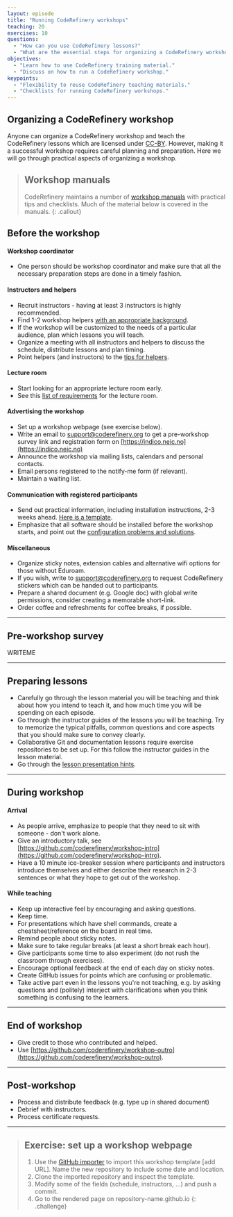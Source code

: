 ```yaml
---
layout: episode
title: "Running CodeRefinery workshops"
teaching: 20
exercises: 10
questions:
  - "How can you use CodeRefinery lessons?"
  - "What are the essential steps for organizing a CodeRefinery workshop?"
objectives:
  - "Learn how to use CodeRefinery training material."
  - "Discuss on how to run a CodeRefinery workshop."
keypoints:
  - "Flexibility to reuse CodeRefinery teaching materials."
  - "Checklists for running CodeRefinery workshops."
---
```


## Organizing a CodeRefinery workshop

Anyone can organize a CodeRefinery workshop and teach the CodeRefinery lessons which are 
licensed under [CC-BY](https://creativecommons.org/licenses/by/4.0/).
However, making it a successful workshop requires careful planning and preparation. Here we will go 
through practical aspects of organizing a workshop. 

> ## Workshop manuals
> CodeRefinery maintains a number of [workshop manuals](https://github.com/coderefinery/manuals/) 
> with practical tips and checklists. Much of the material below is covered in the manuals.
{: .callout}

## Before the workshop

#### Workshop coordinator

- One person should be workshop coordinator and make sure that all the necessary preparation 
  steps are done in a timely fashion. 

#### Instructors and helpers

- Recruit instructors - having at least 3 instructors is highly recommended.
- Find 1-2 workshop helpers [with an appropriate background](https://coderefinery.org/workshop-requirements/#helpers).
- If the workshop will be customized to the needs of a particular audience, plan which lessons 
  you will teach.
- Organize a meeting with all instructors and helpers to discuss the schedule, distribute 
  lessons and plan timing. 
- Point helpers (and instructors) to the [tips for helpers](https://github.com/coderefinery/manuals/blob/master/helping-and-teaching.md).

#### Lecture room

- Start looking for an appropriate lecture room early.
- See this [list of requirements](https://coderefinery.org/workshop-requirements/#lecture-room) for 
  the lecture room.

#### Advertising the workshop

- Set up a workshop webpage (see exercise below).
- Write an email to support@coderefinery.org to get a pre-workshop survey link and registration form on 
  [https://indico.neic.no](https://indico.neic.no)
- Announce the workshop via mailing lists, calendars and personal contacts. 
- Email persons registered to the notify-me form (if relevant).
- Maintain a waiting list.

#### Communication with registered participants 

- Send out practical information, including installation instructions, 2-3 weeks ahead. [Here is a template](https://github.com/coderefinery/manuals/blob/master/templates/practical-info-to-participants.txt).
- Emphasize that all software should be installed before the workshop starts, and point out 
  the [configuration problems and solutions](https://coderefinery.github.io/installation/troubleshooting/).

#### Miscellaneous

- Organize sticky notes, extension cables and alternative wifi options for those without Eduroam.
- If you wish, write to support@coderefinery.org to request CodeRefinery stickers which can 
  be handed out to participants.
- Prepare a shared document (e.g. Google doc) with global write permissions, consider creating a memorable short-link.
- Order coffee and refreshments for coffee breaks, if possible.

---

## Pre-workshop survey

WRITEME

---

## Preparing lessons

- Carefully go through the lesson material you will be teaching and think about how you 
  intend to teach it, and how much time you will be spending on each episode.
- Go through the instructor guides of the lessons you will be teaching. Try to memorize the 
  typical pitfalls, common questions and core aspects that you should make sure to convey clearly.
- Collaborative Git and documentation lessons require exercise repositories to be set up. 
  For this follow the instructor guides in the lesson material.
- Go through the [lesson presentation hints](https://github.com/coderefinery/manuals/blob/master/presenting.md).

---

## During workshop

#### Arrival 

- As people arrive, emphasize to people that they need to sit with someone - don't work alone.
- Give an introductory talk, see [https://github.com/coderefinery/workshop-intro](https://github.com/coderefinery/workshop-intro).
- Have a 10 minute ice-breaker session where participants and instructors introduce themselves 
  and either describe their research in 2-3 sentences or what they hope to get out of the workshop.

#### While teaching

- Keep up interactive feel by encouraging and asking questions.
- Keep time.
- For presentations which have shell commands, create a cheatsheet/reference on the board in real time.
- Remind people about sticky notes.
- Make sure to take regular breaks (at least a short break each hour).
- Give participants some time to also experiment (do not rush the classroom through exercises).
- Encourage optional feedback at the end of each day on sticky notes.
- Create GitHub issues for points which are confusing or problematic.
- Take active part even in the lessons you're not teaching, e.g. by asking questions and (politely) interject with clarifications when you think something is confusing to the learners.

---

## End of workshop

- Give credit to those who contributed and helped.
- Use [https://github.com/coderefinery/workshop-outro](https://github.com/coderefinery/workshop-outro).

---

## Post-workshop

- Process and distribute feedback (e.g. type up in shared document)
- Debrief with instructors.
- Process certificate requests.

---

> ## Exercise: set up a workshop webpage
>
> 1. Use the [GitHub importer](https://github.com/new/import) to import this workshop template [add URL].
>    Name the new repository to include some date and location.
> 2. Clone the imported repository and inspect the template.
> 3. Modify some of the fields (schedule, instructors, ...) and push a commit.
> 4. Go to the rendered page on repository-name.github.io
{: .challenge}


